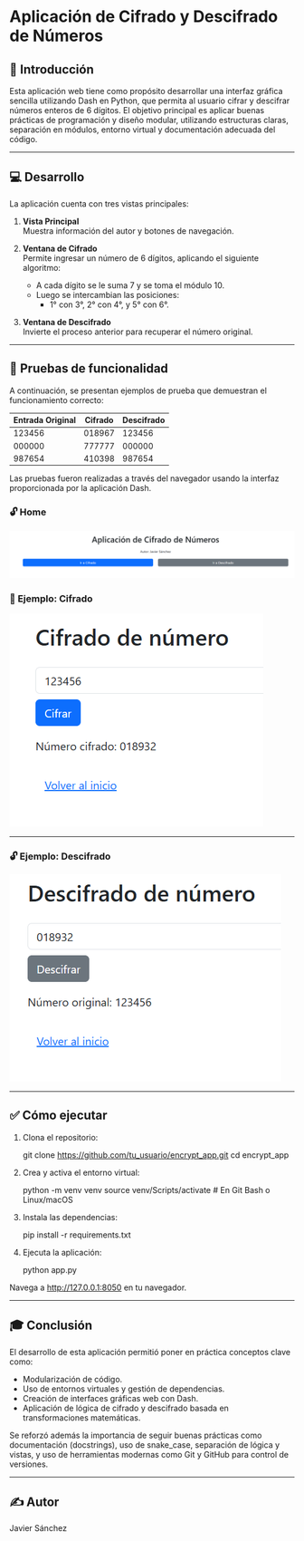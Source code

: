 # Aplicación de Cifrado y Descifrado de Números

## 📌 Introducción

Esta aplicación web tiene como propósito desarrollar una interfaz gráfica sencilla utilizando Dash en Python, que permita al usuario cifrar y descifrar números enteros de 6 dígitos. El objetivo principal es aplicar buenas prácticas de programación y diseño modular, utilizando estructuras claras, separación en módulos, entorno virtual y documentación adecuada del código.

---

## 💻 Desarrollo

La aplicación cuenta con tres vistas principales:

1. **Vista Principal**  
   Muestra información del autor y botones de navegación.

2. **Ventana de Cifrado**  
   Permite ingresar un número de 6 dígitos, aplicando el siguiente algoritmo:
   - A cada dígito se le suma 7 y se toma el módulo 10.
   - Luego se intercambian las posiciones:
     - 1° con 3°, 2° con 4°, y 5° con 6°.

3. **Ventana de Descifrado**  
   Invierte el proceso anterior para recuperar el número original.


---

## 🧪 Pruebas de funcionalidad

A continuación, se presentan ejemplos de prueba que demuestran el funcionamiento correcto:

| Entrada Original | Cifrado | Descifrado |
|------------------|---------|------------|
| 123456           | 018967  | 123456     |
| 000000           | 777777  | 000000     |
| 987654           | 410398  | 987654     |

Las pruebas fueron realizadas a través del navegador usando la interfaz proporcionada por la aplicación Dash.

### 🔓 Home

![Home](./screenshots/home.png)


### 🧪 Ejemplo: Cifrado

![Cifrado funcionando](./screenshots/cifrado.png)

---

### 🔓 Ejemplo: Descifrado

![Descifrado funcionando](./screenshots/descifrado.png)


---

## ✅ Cómo ejecutar

1. Clona el repositorio:

    git clone https://github.com/tu_usuario/encrypt_app.git
    cd encrypt_app

2. Crea y activa el entorno virtual:

    python -m venv venv
    source venv/Scripts/activate  # En Git Bash o Linux/macOS

3. Instala las dependencias:

    pip install -r requirements.txt

4. Ejecuta la aplicación:

    python app.py

Navega a http://127.0.0.1:8050 en tu navegador.

---

## 🎓 Conclusión

El desarrollo de esta aplicación permitió poner en práctica conceptos clave como:
- Modularización de código.
- Uso de entornos virtuales y gestión de dependencias.
- Creación de interfaces gráficas web con Dash.
- Aplicación de lógica de cifrado y descifrado basada en transformaciones matemáticas.

Se reforzó además la importancia de seguir buenas prácticas como documentación (docstrings), uso de snake_case, separación de lógica y vistas, y uso de herramientas modernas como Git y GitHub para control de versiones.

---

## ✍️ Autor

Javier Sánchez  
